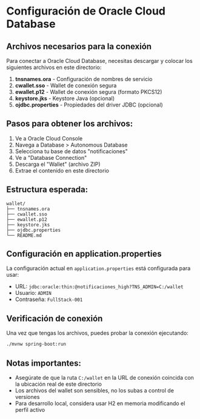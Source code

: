 # Configuración de Oracle Cloud Database

## Archivos necesarios para la conexión

Para conectar a Oracle Cloud Database, necesitas descargar y colocar los siguientes archivos en este directorio:

1. **tnsnames.ora** - Configuración de nombres de servicio
2. **cwallet.sso** - Wallet de conexión segura
3. **ewallet.p12** - Wallet de conexión segura (formato PKCS12)
4. **keystore.jks** - Keystore Java (opcional)
5. **ojdbc.properties** - Propiedades del driver JDBC (opcional)

## Pasos para obtener los archivos:

1. Ve a Oracle Cloud Console
2. Navega a Database > Autonomous Database
3. Selecciona tu base de datos "notificaciones"
4. Ve a "Database Connection"
5. Descarga el "Wallet" (archivo ZIP)
6. Extrae el contenido en este directorio

## Estructura esperada:
```
wallet/
├── tnsnames.ora
├── cwallet.sso
├── ewallet.p12
├── keystore.jks
├── ojdbc.properties
└── README.md
```

## Configuración en application.properties

La configuración actual en `application.properties` está configurada para usar:
- URL: `jdbc:oracle:thin:@notificaciones_high?TNS_ADMIN=C:/wallet`
- Usuario: `ADMIN`
- Contraseña: `FullStack-001`

## Verificación de conexión

Una vez que tengas los archivos, puedes probar la conexión ejecutando:
```bash
./mvnw spring-boot:run
```

## Notas importantes:

- Asegúrate de que la ruta `C:/wallet` en la URL de conexión coincida con la ubicación real de este directorio
- Los archivos del wallet son sensibles, no los subas a control de versiones
- Para desarrollo local, considera usar H2 en memoria modificando el perfil activo 
